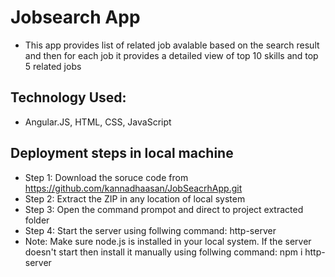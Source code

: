 # Jobsearch App

* This app provides list of related job avalable based on the search result and then for each job it provides a detailed view of top 10 skills and top 5 related jobs

## Technology Used:

* Angular.JS, HTML, CSS, JavaScript

## Deployment steps in local machine
* Step 1: Download the soruce code from https://github.com/kannadhaasan/JobSeacrhApp.git
* Step 2: Extract the ZIP in any location of local system
* Step 3: Open the command prompot and direct to project extracted folder
* Step 4: Start the server using follwing command: http-server
* Note: Make sure node.js is installed in your local system. If the server doesn't start then install it manually using follwing command: npm i http-server